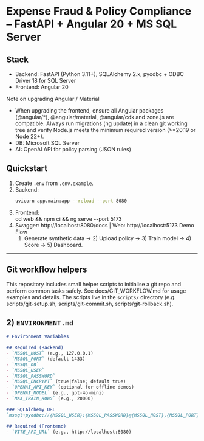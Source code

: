 # Expense Fraud & Policy Compliance – FastAPI + Angular 20 + MS SQL Server

## Stack
- Backend: FastAPI (Python 3.11+), SQLAlchemy 2.x, pyodbc + ODBC Driver 18 for SQL Server
- Frontend: Angular 20

Note on upgrading Angular / Material
- When upgrading the frontend, ensure all Angular packages (@angular/*), @angular/material, @angular/cdk and zone.js are compatible. Always run migrations (ng update) in a clean git working tree and verify Node.js meets the minimum required version (>=20.19 or Node 22+).
- DB: Microsoft SQL Server
- AI: OpenAI API for policy parsing (JSON rules)

## Quickstart
1. Create `.env` from `.env.example`.
2. Backend:
   ```bash
   uvicorn app.main:app --reload --port 8080
3.	Frontend:   
   cd web && npm ci && ng serve --port 5173
4.	Swagger: http://localhost:8080/docs  |  Web: http://localhost:5173
   Demo Flow
	1.	Generate synthetic data → 2) Upload policy → 3) Train model → 4) Score → 5) Dashboard.   
   ---

## Git workflow helpers

This repository includes small helper scripts to initialise a git repo and
perform common tasks safely. See docs/GIT_WORKFLOW.md for usage examples and
details. The scripts live in the `scripts/` directory (e.g. scripts/git-setup.sh,
scripts/git-commit.sh, scripts/git-rollback.sh).


## 2) `ENVIRONMENT.md`
```md
# Environment Variables

## Required (Backend)
- `MSSQL_HOST` (e.g., 127.0.0.1)
- `MSSQL_PORT` (default 1433)
- `MSSQL_DB`
- `MSSQL_USER`
- `MSSQL_PASSWORD`
- `MSSQL_ENCRYPT` (true|false; default true)
- `OPENAI_API_KEY` (optional for offline demos)
- `OPENAI_MODEL` (e.g., gpt-4o-mini)
- `MAX_TRAIN_ROWS` (e.g., 20000)

### SQLAlchemy URL
`mssql+pyodbc://{MSSQL_USER}:{MSSQL_PASSWORD}@{MSSQL_HOST},{MSSQL_PORT}/{MSSQL_DB}?driver=ODBC+Driver+18+for+SQL+Server&Encrypt={MSSQL_ENCRYPT}`

## Required (Frontend)
- `VITE_API_URL` (e.g., http://localhost:8080)